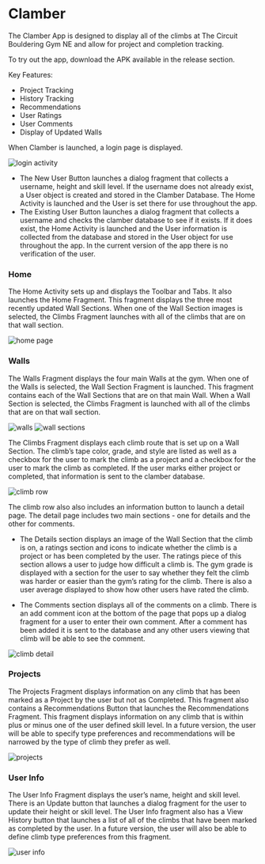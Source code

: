 # Clamber

The Clamber App is designed to display all of the climbs at The Circuit Bouldering Gym NE and allow for project and completion tracking.

To try out the app, download the APK available in the release section. 

Key Features:
- Project Tracking
- History Tracking
- Recommendations
- User Ratings
- User Comments
- Display of Updated Walls

When Clamber is launched, a login page is displayed.

![login activity](https://raw.githubusercontent.com/rachelbock/climbing-app/master/screenshots/login_page.png)

- The New User Button launches a dialog fragment that collects a username, height and skill level. If the username does not already exist, a User object is created and stored in the Clamber Database. The Home Activity is launched and the User is set there for use throughout the app.
- The Existing User Button launches a dialog fragment that collects a username and checks the clamber database to see if it exists. If it does exist, the Home Activity is launched and the User information is collected from the database and stored in the User object for use throughout the app. In the current version of the app there is no verification of the user.

### Home
The Home Activity sets up and displays the Toolbar and Tabs. It also launches the Home Fragment. This fragment displays the three most recently updated Wall Sections. When one of the Wall Section images is selected, the Climbs Fragment launches with all of the climbs that are on that wall section. 

![home page](https://raw.githubusercontent.com/rachelbock/climbing-app/master/screenshots/home_page.png)

### Walls
The Walls Fragment displays the four main Walls at the gym. When one of the Walls is selected, the Wall Section Fragment is launched. This fragment contains each of the Wall Sections that are on that main Wall. When a Wall Section is selected, the Climbs Fragment is launched with all of the climbs that are on that wall section. 

![walls](https://raw.githubusercontent.com/rachelbock/climbing-app/master/screenshots/walls_page.png)
![wall sections](https://raw.githubusercontent.com/rachelbock/climbing-app/master/screenshots/wall_section_page.png)

The Climbs Fragment displays each climb route that is set up on a Wall Section. The climb’s tape color, grade, and style are listed as well as a checkbox for the user to mark the climb as a project and a checkbox for the user to mark the climb as completed. If the user marks either project or completed, that information is sent to the clamber database.  

![climb row](https://raw.githubusercontent.com/rachelbock/climbing-app/master/screenshots/climb_rows.png)

The climb row also also includes an information button to launch a detail page. The detail page includes two main sections - one for details and the other for comments. 

- The Details section displays an image of the Wall Section that the climb is on, a ratings section and icons to indicate whether the climb is a project or has been completed by the user. The ratings piece of this section allows a user to judge how difficult a climb is. The gym grade is displayed with a section for the user to say whether they felt the climb was harder or easier than the gym’s rating for the climb. There is also a user average displayed to show how other users have rated the climb. 

- The Comments section displays all of the comments on a climb. There is an add comment icon at the bottom of the page that pops up a dialog fragment for a user to enter their own comment. After a comment has been added it is sent to the database and any other users viewing that climb will be able to see the comment.

![climb detail](https://raw.githubusercontent.com/rachelbock/climbing-app/master/screenshots/climb_detail_page.png)

### Projects
The Projects Fragment displays  information on any climb that has been marked as a Project by the user but not as Completed. This fragment also contains a Recommendations Button that launches the Recommendations Fragment. This fragment displays information on any climb that is within plus or minus one of the user defined skill level. In a future version, the user will be able to specify type preferences and recommendations will be narrowed by the type of climb they prefer as well.

![projects](https://raw.githubusercontent.com/rachelbock/climbing-app/master/screenshots/projects_page.png)

### User Info
The User Info Fragment displays the user’s name, height and skill level. There is an Update button that launches a dialog fragment for the user to update their height or skill level. The User Info fragment also has a View History button that launches a list of all of the climbs that have been marked as completed by the user. In a future version, the user will also be able to define climb type preferences from this fragment.   

![user info](https://raw.githubusercontent.com/rachelbock/climbing-app/master/screenshots/history.png)
